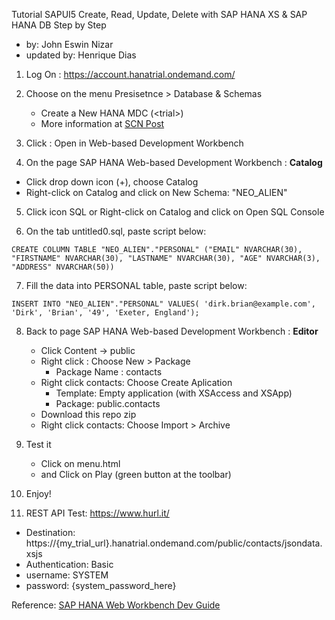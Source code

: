 Tutorial SAPUI5 Create, Read, Update, Delete with SAP HANA XS & SAP HANA DB Step by Step
* by: John Eswin Nizar
* updated by: Henrique Dias

1. Log On : https://account.hanatrial.ondemand.com/

2. Choose on the menu Presisetnce > Database & Schemas

   * Create a New HANA MDC (\<trial\>)
   * More information at [SCN Post](http://scn.sap.com/community/developer-center/cloud-platform/blog/2016/01/13/sap-hana-multitenant-database-containers-mdc-scenarios-now-on-trial-landscape)

3. Click : Open in Web-based Development Workbench

4. On the page SAP HANA Web-based Development Workbench : **Catalog**
  * Click drop down icon (+), choose Catalog
  * Right-click on Catalog and click on New Schema: "NEO_ALIEN"

5. Click icon SQL or Right-click on Catalog and click on Open SQL Console
  
6. On the tab untitled0.sql, paste script below:
  ```
  CREATE COLUMN TABLE "NEO_ALIEN"."PERSONAL" ("EMAIL" NVARCHAR(30), "FIRSTNAME" NVARCHAR(30), "LASTNAME" NVARCHAR(30), "AGE" NVARCHAR(3), "ADDRESS" NVARCHAR(50))
  ```

7. Fill the data into PERSONAL table, paste script below:
 ```
 INSERT INTO "NEO_ALIEN"."PERSONAL" VALUES( 'dirk.brian@example.com', 'Dirk', 'Brian', '49', 'Exeter, England');
 ```

8. Back to page SAP HANA Web-based Development Workbench : **Editor**
   * Click Content -> public
   * Right click : Choose New > Package
      * Package Name : contacts  
   * Right click contacts: Choose Create Aplication
      * Template: Empty application (with XSAccess and XSApp)
      * Package: public.contacts
   * Download this repo zip
   * Right click contacts: Choose Import > Archive

9. Test it
   * Click on menu.html 
   * and Click on Play (green button at the toolbar)

10. Enjoy!

11. REST API Test: https://www.hurl.it/
  - Destination: https://{my_trial_url}.hanatrial.ondemand.com/public/contacts/jsondata.xsjs
  - Authentication: Basic
  - username: SYSTEM
  - password: {system_password_here}

Reference: [SAP HANA Web Workbench Dev Guide](http://help.sap.com/hana/SAP_HANA_Developer_Guide_for_SAP_HANA_Web_Workbench_en.pdf)
